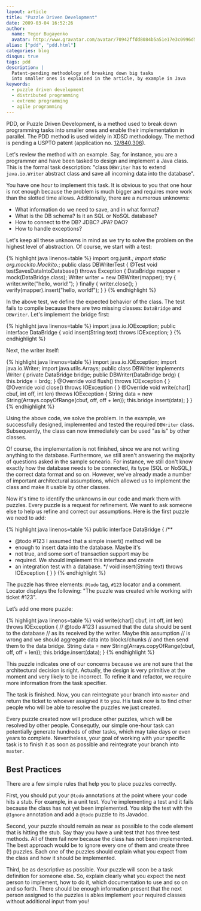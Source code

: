```yaml
---
layout: article
title: "Puzzle Driven Development"
date: 2009-03-04 16:52:26
author:
  name: Yegor Bugayenko
  avatar: http://www.gravatar.com/avatar/70942ffdd8084b5a51e17e3c0996d53c?s=300
alias: ["pdd", "pdd.html"]
categories: blog
disqus: true
tags: pdd
description: |
  Patent-pending methodology of breaking down big tasks
  into smaller ones is explained in the article, by example in Java
keywords:
  - puzzle driven development
  - distributed programming
  - extreme programming
  - agile programming
---
```


PDD, or Puzzle Driven Development, is a method used to break down programming
tasks into smaller ones and enable their implementation in parallel. The PDD
method is used widely in XDSD methodology. The method is pending a USPTO patent
(application no. [12/840,306](http://www.google.com/patents/US20120023476)).

Let's review the method with an example. Say, for instance, you are a programmer and have been tasked to design and implement a Java class. This is the formal task description: "class `DBWriter` has to extend `java.io.Writer`
abstract class and save all incoming data into the database".

You have one hour to implement this task. It is obvious to you that one hour is not enough because the problem is much bigger and requires more work than the slotted time allows. Additionally, there are a numerous unknowns:

 * What information do we need to save, and in what format?
 * What is the DB schema? Is it an SQL or NoSQL database?
 * How to connect to the DB? JDBC? JPA? DAO?
 * How to handle exceptions?

Let's keep all these unknowns in mind as we try to solve the problem on the highest level of abstraction. Of course, we start with a test:

{% highlight java linenos=table %}
import org.junit.*;
import static org.mockito.Mockito.*;
public class DBWriterTest {
  @Test
  void testSavesDataIntoDatabase() throws Exception {
    DataBridge mapper = mock(DataBridge.class);
    Writer writer = new DBWriter(mapper);
    try {
      writer.write("hello, world!");
    } finally {
      writer.close();
    }
    verify(mapper).insert("hello, world!");
  }
}
{% endhighlight %}

In the above test, we define the expected behavior of the class. The test fails to compile because there are two missing classes: `DataBridge` and `DBWriter`. Let's implement the bridge first:

{% highlight java linenos=table %}
import java.io.IOException;
public interface DataBridge {
  void insert(String text) throws IOException;
}
{% endhighlight %}

Next, the writer itself:

{% highlight java linenos=table %}
import java.io.IOException;
import java.io.Writer;
import java.utils.Arrays;
public class DBWriter implements Writer {
  private DataBridge bridge;
  public DBWriter(DataBridge brdg) {
    this.bridge = brdg;
  }
  @Override
  void flush() throws IOException {
  }
  @Override
  void close() throws IOException {
  }
  @Override
  void write(char[] cbuf, int off, int len) throws IOException {
    String data = new String(Arrays.copyOfRange(cbuf, off, off + len));
    this.bridge.insert(data);
  }
}
{% endhighlight %}

Using the above code, we solve the problem. In the example, we successfully designed, implemented and tested the required `DBWriter` class. Subsequently, the class can now immediately can be used "as is" by other classes.

Of course, the implementation is not finished, since we are not writing anything to the database. Furthermore, we still  aren't answering the majority of questions asked in the sample scneario. For instance, we still don't know exactly how the database needs to be connected, its type (SQL or NoSQL,) the correct data format and so on. However, we've already made a number of important architectural assumptions, which allowed us to implement the class and make it usable by other classes.

Now it's time to identify the unknowns in our code and mark them with puzzles. Every puzzle is a request for refinement. We want to ask someone else to help us refine and correct our assumptions. Here is the first puzzle we need to add:

{% highlight java linenos=table %}
public interface DataBridge {
  /**
   * @todo #123 I assumed that a simple insert() method will be
   *  enough to insert data into the database. Maybe it's
   *  not true, and some sort of transaction support may be
   *  required. We should implement this interface and create
   *  an integration test with a database.
   */
  void insert(String text) throws IOException {
  }
}
{% endhighlight %}

The puzzle has three elements: `@todo` tag, `#123` locator and a comment. Locator displays the following:
"The puzzle was created while working with ticket #123".

Let’s add one more puzzle:

{% highlight java linenos=table %}
void write(char[] cbuf, int off, int len) throws IOException {
  // @todo #123 I assumed that the data should be sent to the database
  //  as its received by the writer. Maybe this assumption
  //  is wrong and we should aggregate data into blocks/chunks
  //  and then send them to the data bridge.
  String data = new String(Arrays.copyOfRange(cbuf, off, off + len));
  this.bridge.insert(data);
}
{% endhighlight %}

This puzzle indicates one of our concerns because we are not sure that the architectural decision is right. Actually,
the design is very primitive at the moment and very likely to be incorrect. To refine it and refactor, we require more information from the task specifier.

The task is finished. Now, you can reintegrate your branch into `master` and return the ticket to whoever assigned it to you. His task now is to find other people who will be able to resolve the puzzles we just created.

Every puzzle created now will produce other puzzles, which will be resolved by other people. Consequtly, our simple one-hour task can potentially generate hundreds of other tasks, which may take days or even years to complete. Nevertheless, your goal of working with your specific task is to finish it as soon as possible and reintegrate your branch into `master`.

## Best Practices

There are a few simple rules that help you to place puzzles correctly.

First, you should put your `@todo` annotations at the point where your code hits a stub. For example, in a unit test.
You're implementing a test and it fails because the class has not yet been implemented. You skip the test with the `@Ignore` annotation and add a `@todo` puzzle to its Javadoc.

Second, your puzzle should remain as near as possible to the code element that is hitting the stub. Say thay you have a unit test that has three test methods. All of them fail now because the class has not been implemented. The best approach would be to ignore every one of them and create three (!) puzzles. Each one of the puzzles should explain what you expect from the class and how it should be implemented.

Third, be as descriptive as possible. Your puzzle will soon be a task definition for someone else. So, explain clearly what you expect the next person to implement, how to do it, which documentation to use and so on and so forth. There should be enough information present that the next person assigned to the puzzles is ables implement your required
classes without additional input from you!
